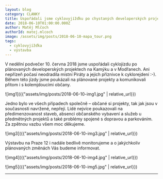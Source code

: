 ```yaml
---
layout: blog
category: CLANKY
title: Uspořádali jsme cyklovyjížďku po chystaných developerských projektech
date: 2018-06-10T01:00:00.000Z
author: Matěj Mlčoch
authorId: matej.mlcoch
image: /assets/img/posts/2018-06-10-mapa_tour.png
tags:
  - cyklovyjížďka
  - výstavba
---
```


V nedělní podvečer 10. června 2018 jsme uspořádali cyklojízdu po plánovaných developerských projektech na Kamýku a v Modřanech. Ani nepřízeň počasí neodradila místní Piráty a jejich příznivce k cyklorejdení :-). Během této jízdy jsme poukázali na plánované projekty a komunikovali přitom i s kolemjdoucími občany.

![img1]({{"assets/img/posts/2018-06-10-img1.jpg" | relative_url}})

Jedno bylo ve všech případech společně – občané si projekty, tak jak jsou v současnosti navržené, nepřejí. Lidé nejvíce poukazovali na předimenzovanost staveb, absenci občanského vybavení a služeb u předmětných projektů a také problémy spojené s dopravou a parkováním.  Za zpětnou vazbu všem moc děkujeme.

![img3]({{"assets/img/posts/2018-06-10-img3.jpg" | relative_url}})

Výstavbu na Praze 12 i nadále bedlivě monitorujeme a o jakýchkoliv plánovaných změnách Vás budeme informovat.

![img4]({{"assets/img/posts/2018-06-10-img4.jpg" | relative_url}})

![img5]({{"assets/img/posts/2018-06-10-img5.jpg" | relative_url}})

- - -


